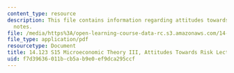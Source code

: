 ```yaml
---
content_type: resource
description: This file contains information regarding attitudes towards risk lecture
  notes.
file: /media/https%3A/open-learning-course-data-rc.s3.amazonaws.com/14-123-microeconomic-theory-iii-spring-2015/f7d39636011bcb5ab9e0ef9dca295ccf_MIT14_123S15_Chap3.pdf
file_type: application/pdf
resourcetype: Document
title: 14.123 S15 Microeconomic Theory III, Attitudes Towards Risk Lecture Notes
uid: f7d39636-011b-cb5a-b9e0-ef9dca295ccf
---
```

